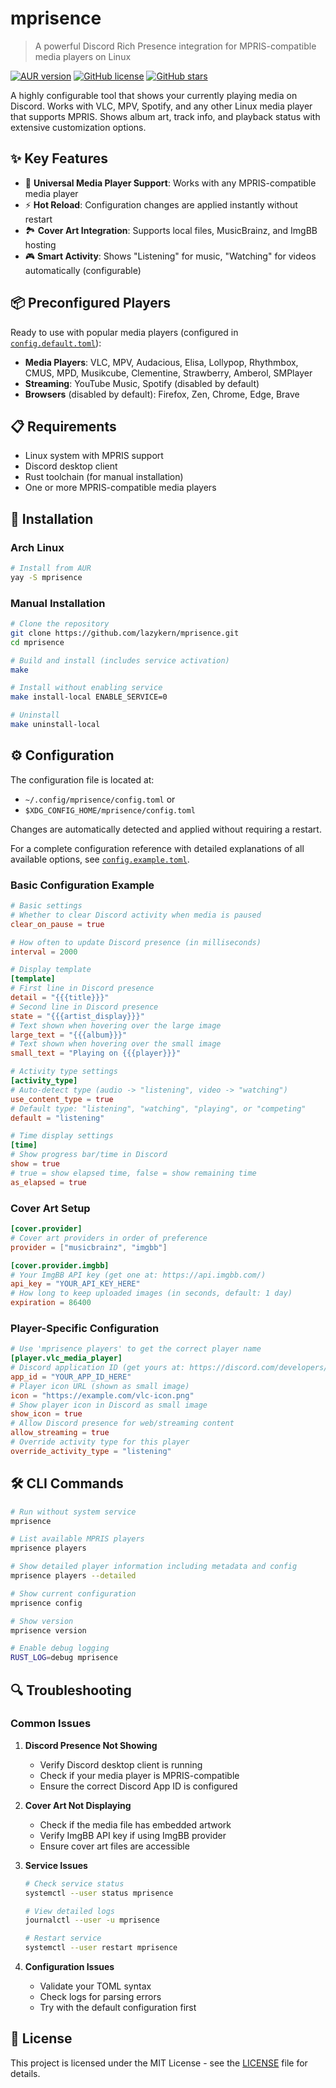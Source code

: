# mprisence 

> A powerful Discord Rich Presence integration for MPRIS-compatible media players on Linux

[![AUR version](https://img.shields.io/aur/version/mprisence)](https://aur.archlinux.org/packages/mprisence)
[![GitHub license](https://img.shields.io/github/license/lazykern/mprisence)](https://github.com/lazykern/mprisence/blob/main/LICENSE)
[![GitHub stars](https://img.shields.io/github/stars/lazykern/mprisence)](https://github.com/lazykern/mprisence/stargazers)

A highly configurable tool that shows your currently playing media on Discord. Works with VLC, MPV, Spotify, and any other Linux media player that supports MPRIS. Shows album art, track info, and playback status with extensive customization options.

## ✨ Key Features

- 🎵 **Universal Media Player Support**: Works with any MPRIS-compatible media player
- ⚡ **Hot Reload**: Configuration changes are applied instantly without restart
- 🏞️ **Cover Art Integration**: Supports local files, MusicBrainz, and ImgBB hosting
- 🎮 **Smart Activity**: Shows "Listening" for music, "Watching" for videos automatically (configurable)

## 📦 Preconfigured Players

Ready to use with popular media players (configured in [`config.default.toml`](./config/config.default.toml)):

- **Media Players**: VLC, MPV, Audacious, Elisa, Lollypop, Rhythmbox, CMUS, MPD, Musikcube, Clementine, Strawberry, Amberol, SMPlayer
- **Streaming**: YouTube Music, Spotify (disabled by default)
- **Browsers** (disabled by default): Firefox, Zen, Chrome, Edge, Brave

## 📋 Requirements

- Linux system with MPRIS support
- Discord desktop client
- Rust toolchain (for manual installation)
- One or more MPRIS-compatible media players

## 🚀 Installation

### Arch Linux
```bash
# Install from AUR
yay -S mprisence
```

### Manual Installation
```bash
# Clone the repository
git clone https://github.com/lazykern/mprisence.git
cd mprisence

# Build and install (includes service activation)
make

# Install without enabling service
make install-local ENABLE_SERVICE=0

# Uninstall
make uninstall-local
```

## ⚙️ Configuration

The configuration file is located at:
- `~/.config/mprisence/config.toml` or
- `$XDG_CONFIG_HOME/mprisence/config.toml`

Changes are automatically detected and applied without requiring a restart.

For a complete configuration reference with detailed explanations of all available options, see [`config.example.toml`](./config/config.example.toml).

### Basic Configuration Example
```toml
# Basic settings
# Whether to clear Discord activity when media is paused
clear_on_pause = true

# How often to update Discord presence (in milliseconds)
interval = 2000

# Display template
[template]
# First line in Discord presence
detail = "{{{title}}}"
# Second line in Discord presence
state = "{{{artist_display}}}"
# Text shown when hovering over the large image
large_text = "{{{album}}}"
# Text shown when hovering over the small image
small_text = "Playing on {{{player}}}"

# Activity type settings
[activity_type]
# Auto-detect type (audio -> "listening", video -> "watching")
use_content_type = true
# Default type: "listening", "watching", "playing", or "competing"
default = "listening"

# Time display settings
[time]
# Show progress bar/time in Discord
show = true
# true = show elapsed time, false = show remaining time
as_elapsed = true
```

### Cover Art Setup
```toml
[cover.provider]
# Cover art providers in order of preference
provider = ["musicbrainz", "imgbb"]

[cover.provider.imgbb]
# Your ImgBB API key (get one at: https://api.imgbb.com/)
api_key = "YOUR_API_KEY_HERE"
# How long to keep uploaded images (in seconds, default: 1 day)
expiration = 86400
```

### Player-Specific Configuration
```toml
# Use 'mprisence players' to get the correct player name
[player.vlc_media_player]
# Discord application ID (get yours at: https://discord.com/developers/docs/quick-start/overview-of-apps)
app_id = "YOUR_APP_ID_HERE"
# Player icon URL (shown as small image)
icon = "https://example.com/vlc-icon.png"
# Show player icon in Discord as small image
show_icon = true
# Allow Discord presence for web/streaming content
allow_streaming = true
# Override activity type for this player
override_activity_type = "listening"
```

## 🛠️ CLI Commands

```bash
# Run without system service
mprisence

# List available MPRIS players
mprisence players

# Show detailed player information including metadata and config
mprisence players --detailed

# Show current configuration
mprisence config

# Show version
mprisence version

# Enable debug logging
RUST_LOG=debug mprisence
```

## 🔍 Troubleshooting

### Common Issues

1. **Discord Presence Not Showing**
   - Verify Discord desktop client is running
   - Check if your media player is MPRIS-compatible
   - Ensure the correct Discord App ID is configured

2. **Cover Art Not Displaying**
   - Check if the media file has embedded artwork
   - Verify ImgBB API key if using ImgBB provider
   - Ensure cover art files are accessible

3. **Service Issues**
   ```bash
   # Check service status
   systemctl --user status mprisence
   
   # View detailed logs
   journalctl --user -u mprisence
   
   # Restart service
   systemctl --user restart mprisence
   ```

4. **Configuration Issues**
   - Validate your TOML syntax
   - Check logs for parsing errors
   - Try with the default configuration first

## 📝 License

This project is licensed under the MIT License - see the [LICENSE](LICENSE) file for details.
